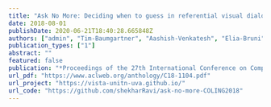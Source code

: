 ```yaml
---
title: "Ask No More: Deciding when to guess in referential visual dialogue"
date: 2018-08-01
publishDate: 2020-06-21T18:40:28.665848Z
authors: ["admin", "Tim-Baumgartner", "Aashish-Venkatesh", "Elia-Bruni", "Raffaella-Bernardi", "Raquel-Fernandez"]
publication_types: ["1"]
abstract: ""
featured: false
publication: "*Proceedings of the 27th International Conference on Computational Linguistics (COLING)*"
url_pdf: "https://www.aclweb.org/anthology/C18-1104.pdf"
url_project: "https://vista-unitn-uva.github.io/"
url_code: "https://github.com/shekharRavi/ask-no-more-COLING2018"
---
```



